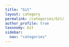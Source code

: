```yaml
---
title: "Git"
layout: category
permalink: /categories/Git/
author_profile: true
taxonomy: Git
sidebar:
  nav: "categories"
---
```


